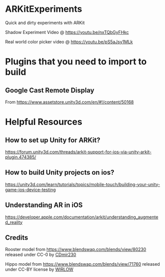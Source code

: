 # ARKitExperiments
Quick and dirty experiments with ARKit

Shadow Experiment Video @ https://youtu.be/nxTQbGyFHkc

Real world color picker video @ https://youtu.be/pS5aJsy1MLk

# Plugins that you need to import to build
## Google Cast Remote Display 
From https://www.assetstore.unity3d.com/en/#!/content/50168

# Helpful Resources
## How to set up Unity for ARKit?
https://forum.unity3d.com/threads/arkit-support-for-ios-via-unity-arkit-plugin.474385/

## How to build Unity projects on ios?
https://unity3d.com/learn/tutorials/topics/mobile-touch/building-your-unity-game-ios-device-testing

## Understanding AR in iOS
https://developer.apple.com/documentation/arkit/understanding_augmented_reality

## Credits
Rooster model from https://www.blendswap.com/blends/view/80230 released under CC-0 by [CDmir230](https://www.blendswap.com/user/CDmir230)

Hippo model from https://www.blendswap.com/blends/view/71760 released under CC-BY license by [WIRLOW](https://www.blendswap.com/user/WIRLOW)
